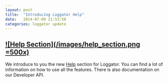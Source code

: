 ```yaml
---
layout: post
title:  "Introducing Loggator Help"
date:   2014-07-09 21:53:50
categories: loggator update
---
```

[![Help Section](/images/help_section.png =500x)](http://help.loggator.com)
---
We introduce to you the new [Help](http://help.loggator.com) section for Loggator.
You can find a lot of information on how to use all the features.
There is also documentation on our Developer API.
